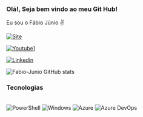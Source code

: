 ### Olá!, Seja bem vindo ao meu Git Hub!

Eu sou o Fábio Júnio ✌️ 

[![Site](https://img.shields.io/website?label=fabiojunio.com.br&style=for-the-badge&url=https://fabiojunio.com.br/)](https://fabiojunio.com.br)

[![Youtube](https://img.shields.io/badge/YouTube-FF0000?style=for-the-badge&logo=youtube&logoColor=white)](https://www.youtube.com/@AzureXplorer)]

[![Linkedin](https://img.shields.io/badge/LinkedIn-0077B5?style=for-the-badge&logo=linkedin&logoColor=white)](https://www.linkedin.com/in/fabiojuniosilva/)

![Fabio-Junio GitHub stats](https://github-readme-stats.vercel.app/api?username=fabio-junio&show_icons=true&theme=radical)

<!-- 
  Segue o link do youtube para criar os menus:
        https://github.com/anuraghazra/github-readme-stats
        Site para gerar os badges:
        https://dev.to/envoy_/150-badges-for-github-pnk
        Site para gerar emogi:
        https://emojipedia.org/victory-hand/
-->

### Tecnologias

<div style="display: inline_block"><br/>
  <img align="center" alt="PowerShell" src="https://img.shields.io/badge/Powershell-2CA5E0?style=for-the-badge&logo=powershell&logoColor=white" />
  <img align="center" alt="Windows" src="https://img.shields.io/badge/Windows-0078D6?style=for-the-badge&logo=windows&logoColor=white" />
  <img align="center" alt="Azure" src="https://img.shields.io/badge/microsoft%20azure-0089D6?style=for-the-badge&logo=microsoft-azure&logoColor=white" />
  <img align="center" alt="Azure DevOps" src="https://img.shields.io/badge/Azure_DevOps-0078D7?style=for-the-badge&logo=azure-devops&logoColor=white" />
  
</div>

